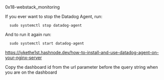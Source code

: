 0x18-webstack_monitoring

If you ever want to stop the Datadog Agent, run:

      sudo systemctl stop datadog-agent

  And to run it again run:

      sudo systemctl start datadog-agent


https://iykethe1st.hashnode.dev/how-to-install-and-use-datadog-agent-on-your-nginx-server

Copy the dashboard id from the url parameter before the query string when you are on the dashboard

